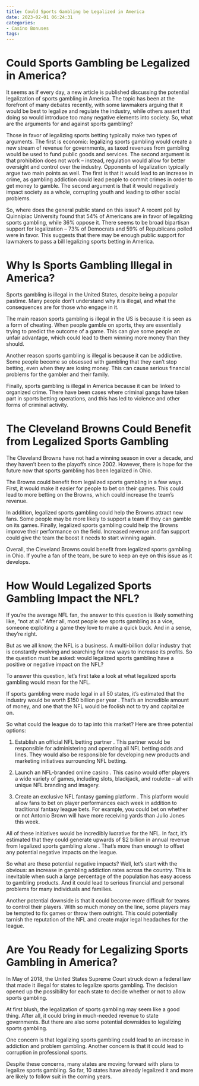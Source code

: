```yaml
---
title: Could Sports Gambling be Legalized in America 
date: 2023-02-01 06:24:31
categories:
- Casino Bonuses
tags:
---
```



#  Could Sports Gambling be Legalized in America? 

It seems as if every day, a new article is published discussing the potential legalization of sports gambling in America. The topic has been at the forefront of many debates recently, with some lawmakers arguing that it would be best to legalize and regulate the industry, while others assert that doing so would introduce too many negative elements into society. So, what are the arguments for and against sports gambling?

Those in favor of legalizing sports betting typically make two types of arguments. The first is economic: legalizing sports gambling would create a new stream of revenue for governments, as taxed revenues from gambling would be used to fund public goods and services. The second argument is that prohibition does not work – instead, regulation would allow for better oversight and control over the industry. Opponents of legalization typically argue two main points as well. The first is that it would lead to an increase in crime, as gambling addiction could lead people to commit crimes in order to get money to gamble. The second argument is that it would negatively impact society as a whole, corrupting youth and leading to other social problems.

So, where does the general public stand on this issue? A recent poll by Quinnipiac University found that 54% of Americans are in favor of legalizing sports gambling, while 36% oppose it. There seems to be broad bipartisan support for legalization – 73% of Democrats and 59% of Republicans polled were in favor. This suggests that there may be enough public support for lawmakers to pass a bill legalizing sports betting in America.

#  Why Is Sports Gambling Illegal in America? 

Sports gambling is illegal in the United States, despite being a popular pastime. Many people don’t understand why it is illegal, and what the consequences are for those who engage in it.

The main reason sports gambling is illegal in the US is because it is seen as a form of cheating. When people gamble on sports, they are essentially trying to predict the outcome of a game. This can give some people an unfair advantage, which could lead to them winning more money than they should.

Another reason sports gambling is illegal is because it can be addictive. Some people become so obsessed with gambling that they can’t stop betting, even when they are losing money. This can cause serious financial problems for the gambler and their family.

Finally, sports gambling is illegal in America because it can be linked to organized crime. There have been cases where criminal gangs have taken part in sports betting operations, and this has led to violence and other forms of criminal activity.

#  The Cleveland Browns Could Benefit from Legalized Sports Gambling 

The Cleveland Browns have not had a winning season in over a decade, and they haven’t been to the playoffs since 2002. However, there is hope for the future now that sports gambling has been legalized in Ohio.

The Browns could benefit from legalized sports gambling in a few ways. First, it would make it easier for people to bet on their games. This could lead to more betting on the Browns, which could increase the team’s revenue.

In addition, legalized sports gambling could help the Browns attract new fans. Some people may be more likely to support a team if they can gamble on its games. Finally, legalized sports gambling could help the Browns improve their performance on the field. Increased revenue and fan support could give the team the boost it needs to start winning again.

Overall, the Cleveland Browns could benefit from legalized sports gambling in Ohio. If you’re a fan of the team, be sure to keep an eye on this issue as it develops.

#  How Would Legalized Sports Gambling Impact the NFL? 

If you’re the average NFL fan, the answer to this question is likely something like, “not at all.” After all, most people see sports gambling as a vice, someone exploiting a game they love to make a quick buck. And in a sense, they’re right.

But as we all know, the NFL is a business. A multi-billion dollar industry that is constantly evolving and searching for new ways to increase its profits. So the question must be asked: would legalized sports gambling have a positive or negative impact on the NFL?

To answer this question, let’s first take a look at what legalized sports gambling would mean for the NFL.

If sports gambling were made legal in all 50 states, it’s estimated that the industry would be worth $150 billion per year . That’s an incredible amount of money, and one that the NFL would be foolish not to try and capitalize on.

So what could the league do to tap into this market? Here are three potential options:

1) Establish an official NFL betting partner . This partner would be responsible for administering and operating all NFL betting odds and lines. They would also be responsible for developing new products and marketing initiatives surrounding NFL betting.

2) Launch an NFL-branded online casino . This casino would offer players a wide variety of games, including slots, blackjack, and roulette – all with unique NFL branding and imagery.

3) Create an exclusive NFL fantasy gaming platform . This platform would allow fans to bet on player performances each week in addition to traditional fantasy league bets. For example, you could bet on whether or not Antonio Brown will have more receiving yards than Julio Jones this week.

All of these initiatives would be incredibly lucrative for the NFL. In fact, it’s estimated that they could generate upwards of $2 billion in annual revenue from legalized sports gambling alone . That’s more than enough to offset any potential negative impacts on the league.

So what are these potential negative impacts? Well, let’s start with the obvious: an increase in gambling addiction rates across the country. This is inevitable when such a large percentage of the population has easy access to gambling products. And it could lead to serious financial and personal problems for many individuals and families.

Another potential downside is that it could become more difficult for teams to control their players. With so much money on the line, some players may be tempted to fix games or throw them outright. This could potentially tarnish the reputation of the NFL and create major legal headaches for the league.

#  Are You Ready for Legalizing Sports Gambling in America?

In May of 2018, the United States Supreme Court struck down a federal law that made it illegal for states to legalize sports gambling. The decision opened up the possibility for each state to decide whether or not to allow sports gambling.

At first blush, the legalization of sports gambling may seem like a good thing. After all, it could bring in much-needed revenue to state governments. But there are also some potential downsides to legalizing sports gambling.

One concern is that legalizing sports gambling could lead to an increase in addiction and problem gambling. Another concern is that it could lead to corruption in professional sports.

Despite these concerns, many states are moving forward with plans to legalize sports gambling. So far, 10 states have already legalized it and more are likely to follow suit in the coming years.